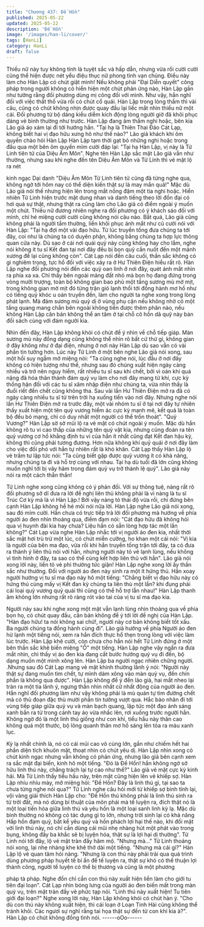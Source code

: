 ```yaml
---
title: "Chương 437: Đề Hồn"
published: 2025-05-22
updated: 2025-05-22
description: 'Đề Hồn'
image: '/images/han-li/cover/'
tags: [HanLi]
category: HanLi
draft: false
---
```


Thiếu nữ này tuy không tính là tuyệt sắc và hấp dẫn, nhưng vừa
rồi cười cười cũng thể hiện được nét yểu điệu thục nữ phong tình
vạn chủng.
Điều này làm cho Hàn Lập có chút giật mình!
Nếu không phải "Đại Diễn quyết" công pháp trong người không có
hiển hiện một chút phản ứng nào, Hàn Lập gần như tưởng rằng
đối phương dùng mị công đối với mình.
Như vậy, hắn nghĩ đối với việc thất thố vừa rồi có chút cổ quái.
Hàn Lập trong lòng thầm thì vài câu, cũng có chút không nhịn
được quay đầu lại liếc mắt nhìn thiếu nữ một cái.
Đối phương từ bộ dáng kiều diễm kích động lòng người giờ đã
khôi phục dáng vẻ bình thường như trước.
Hàn Lập đang âm thầm nghi hoặc, bên kia Lão giả áo xám lại đi
tới hướng hắn.
"Tại hạ là Thiên Thai Đảo Cát Lạp, không biết hai vị đạo hữu xưng
hô như thế nào?"
Lão giả khách khí ôm quyền chào hỏi Hàn Lập
Hàn Lập tạm thời gạt bỏ những nghi hoặc trong đầu qua một bên
ôm quyền mỉm cười đáp lại:
"Tại hạ Hàn Lập, vị này là Tử Linh tiên tử của Diệu Âm Môn".
Nghe tên Hàn Lập sắc mặt Lão giả vẫn như thường, nhưng sau
khi nghe đến tên Diệu Âm Môn và Tử Linh thì vẻ mặt lộ ra nét

kinh ngạc
Dại danh "Diệu Âm Môn Tử Linh tiên tử cũng đã từng nghe qua,
không ngờ tới hôm nay có thể diện kiến thật sự là may mắn quá!"
Mặc dù Lão giả nói thế nhưng hiện lên trong mắt nồng đậm một
tia nghi hoặc.
Hiển nhiên Tử Linh hiện trước mặt dung nhan và danh tiếng theo
lời đồn đại có hơi quá sự thật, nhưng thật ra cũng làm cho Lão
giả có điểm ngoài ý muốn một chút.
Thiếu nữ đương nhiên nghe ra đối phương có ý khách sáo đối với
mình, chỉ hé miệng cười cười cũng không nói câu nào.
Bất quá, Lão giả cũng không phải là người tầm thường, liền khôi
phục ánh mắt như cũ cười nói với Hàn Lập:
"Tại hạ đợi một vài đạo hữu. Từ lúc truyền tống đưa chúng ta tới
đây, coi như là chúng ta có duyên phận, không bằng chúng ta hợp
lực thông quan cửa này. Dù sao ở cái nơi quái quỷ này cũng
không hay cho lắm, nghe nói không ít tu sĩ Kết đan tại nơi đây đều
bị bọn quỷ cắn nuốt đến một mảnh xương để lại cũng không còn".
Cát Lạp nói đến câu cuối, thần sắc không có gì nghiêm trọng, tực
hồ đối với việc xảy ra ở Hư Thiên Điện hiểu rất rõ.
Hàn Lập nghe đối phương nói đến các quỷ oan linh ở nơi đây,
quét ánh mắt nhìn ra phía xa xa.
Chỉ thấy bên ngoài mảng đất nhỏ mà bọn họ đang đứng trong
vòng mười trượng, toàn bộ không gian bao phủ một tầng sương
mù mờ mịt, trong không gian mờ mịt đó từng trận gió lạnh thổi tới
đồng hành mơ hồ như có tiếng quỷ khóc u oán truyền đến, làm
cho người ta nghe xong trong lòng phát lạnh.
Mà đám sương mù quỷ dị ở vùng phụ cận nếu không nhờ có một
tầng quang mang chắn bên ngoài không tiến được thêm phân
nào, nếu không Hàn Lập căn bản không thể an tâm ở tại chỗ cô
hồn dã quỹ này bàn đối sách cùng với đám người kia.

Nhìn đến đây, Hàn Lập không khỏi có chút để ý nhìn về chỗ tiếp
giáp.
Màn sương mù này đồng dạng cũng không thể nhìn rõ bất cứ thứ
gì, không gian ở đây không như ở đại điện, nhưng ở nơi này Hàn
Lập dù sao vẫn có vài phần tin tưởng hơn.
Lúc này Tử Linh ở một bên nghe Lão giả nói xong, sau một hồi
suy ngẫm mở miệng nói:
"Ta cũng nghe nói, lúc đầu ở nơi đây không có hiện tượng như
thế, nhưng sau đó chúng xuất hiện ngày càng nhiều và trở nên
nguy hiểm, rất nhiều tu sĩ sau khi chết, bởi vì oán khí quá nặng đã
hóa thân thành đám quỷ vụ làm cho nơi đây mang tử khí, cực kỳ
thống hận đối với các tu sĩ xâm nhập điện như chúng ta, vừa nhìn
thấy là đuổi riết đến chết cũng không tha. Sau vài lần Hư Thiên
Điện mở ra đã có ngày càng nhiều tu sĩ từ trên trời hạ xuống tiến
vào nơi đây. Nhưng nghe nói lần Hư Thiên Điện mở ra trước đây,
một vài nhóm tu sĩ ở tại nơi đây tự nhiên thấy xuất hiện một tên
quỷ vương hiểm ác cực kỳ mạnh mẽ, kết quả là toàn bộ đều bỏ
mạng, chỉ có duy nhất một người có thể trốn thoát".
"Quỷ Vương?"
Hàn Lập sờ sờ mũi lộ ra vẻ mặt có chút ngoài ý muốn.
Mặc dù hắn không rõ tu vi cao thấp của những tên quỷ vật kia,
nhưng cũng đoán ra tên quỷ vương cơ hồ khẳng định tu vi của
hắn ít nhất cũng đạt Kết đan hậu kỳ, không thì cũng phải tương
đương. Hơn nữa không khí quỷ quái ở nơi đây làm cho việc đối
phó với hắn tự nhiên rất là khó khăn.
Cát Lạp thấy Hàn Lập lộ vẻ trầm tư lập tức nói:
"Ta cũng biết gặp được quỷ vương ít có khả năng, nhưng chúng
ta đi và hỗ trợ cùng với nhau. Tại hạ dù tuổi đã lớn cũng không
muốn nghĩ tới bị vây hãm trong đám quỷ vụ trở thành lệ quỷ".
Lão giả này nói ra một cách thẳn thắn!

Tử Linh nghe xong cũng không có ý phản đối.
Với sự thông tuệ, nàng rất rõ đối phương sở dĩ đưa ra lời đề nghị
liên thủ không phài là vì nàng là tu sĩ Trúc Cơ kỳ mà là vì Hàn
Lập.!
Bởi vậy nàng tỏ thái độ vừa rồi, chỉ đứng bên cạnh Hàn Lập
không hề hé môi nói nữa lời.
Hàn Lập nghe Lão giả nói xong, sau đó mỉm cười.
Hắn chưa có trực tiếp trả lời đối phương mà hướng về phía người
áo đen nhìn thoáng qua, điềm đạm nói:
"Cát đạo hữu đã không hỏi qua vị huynh đài kia hay chưa? Liệu
hắn có sẵn lòng hợp tác một lần không?"
Cát Lạp vừa nghe Hàn Lập nhắc tới vị người áo đen kia, nhất thời
sắc mặt hơi trù trừ một lúc, có chút miễn cưỡng, ho khan một cái
nói:
"Vị kia là người của bên ma đạo, vừa rồi khi hắn truyền tống trận
tới đây, ta có đưa ra thành ý liên thủ nói với hắn, nhưng người này
tỏ vẻ lạnh lùng, nếu không vì tình hình ở đây, ta sao có thể cùng
kết hợp liên thủ với hắn".
Lão giả nói xong lời này, liền tỏ vẻ phi thường tức giận!
Hàn Lập nghe xong lời ấy thần sắc như thường. Đối với người áo
đen này sinh ra một ít hứng thú.
Hắn xoay người hướng vị tu sĩ ma đạo này hô một tiếng:
"Chẳng biết vị đạo hữu này có hứng thú cùng mấy vị Kết đan kỳ
chúng ta liên thủ một lần? khi đụng phải cái loại quỷ vương quỷ
quái thì cũng có thể hỗ trợ lẫn nhau!"
Hàn Lập thanh âm không lớn nhưng rất rõ ràng rót vào tai của vị
tu sĩ ma đạo kia.

Người này sau khi nghe xong một mặt vẫn lạnh lùng nhìn thoảng
qua về phía bọn họ, có chút quay đầu, căn bản không để ý tới lời
đề nghị của Hàn Lập.
"Hàn đạo hữu! ta nói không sai chứ!, người này cơ bản không biết
tốt xấu. Ba người chúng ta đồng hành cùng đi".
Lão giả hướng về phía Người áo đen hừ lạnh một tiếng nói, xem
ra hắn đích thực hổ thẹn trong lòng với việc làm lúc trước.
Hàn Lập khẽ cười, còn chưa cho hắn nói hết Tử Linh đứng ở một
bên thần sắc khẽ biến miệng "Ồ" một tiếng.
Hàn Lập nghe vậy ngẩn ra đưa mắt nhìn, chỉ thấy vị áo đen kia
đang cất bước hướng quỷ vụ đi đến, bộ dạng muốn một mình
xông lên.
Hàn Lập ba người ngạc nhiên chững người.
.Nhưng sau đó Cát Lạp mang vẻ mặt khinh thường lãnh ý nói:
"Người này thật sự đang muốn tìm chết, tự mình dám xông vào
màn quỷ vụ, đến chín phần là không qua được".
Hàn Lập không để ý đến lão già, hai mắt nheo lại tràn ra một tia
lãnh ý, ngưng thần nhìn nhất cữ nhất động của người áo đen.
Hắn nghĩ đối phương làm như vậy không phải là mù quán tự tìm
đường chết mà có thủ đoạn đặc thù mười phần tin tưởng vượt
qua.
Hắc bào nhân đi tới vùng tiếp giáp giữa quỷ vụ và màn bạch
quang, lập tức một đạo ánh sáng xanh bắn ra từ trong cánh tay
áo vừa nhấc lên, rơi xuống trước người hắn.
Không ngờ đó là một linh thú giống như con khỉ, tiểu hầu này thân
cao không quá một thước, bộ lông quanh thân mơ hồ sáng lên
tỏa ra màu xanh lục.

Kỳ lạ nhất chính là, nó có cái mũi cao vô cùng lớn, gần như chiếm
hết hai phần diện tích khuôn mặt, thoạt nhìn có chút yêu dị. Hàn
Lập nhìn xong có chút kinh ngạc nhưng vẫn không có phản ứng,
nhưng lão giả bên cạnh xem ra sắc mặt đại biến, kinh hô một
tiếng.
"Đó là Đề Hồn! hắn không ngờ sở hữu linh thú này, chẳng trách lại
tự cao như thế?" Lão giả vẻ mặt cực kỳ kinh hãi.
Mà Tử Linh thấy tiểu hầu này, trên mặt cũng hiện lên vẻ khiếp sợ.
Hàn Lập nhíu nhíu mày, mở miệng hỏi:
"Đề Hồn? Đây là linh thú gì, tại sao ta chưa từng nghe nói qua?"
Tử Linh nghe câu hỏi mới từ khiếp sợ bình tỉnh lại, vội vàng giải
thích Hàn Lập cho:
"Đề Hồn thú không phải là linh thú sinh ra từ trời đất, mà nó dùng
bí thuật của môn phái mà tế luyện ra, đích thật nó là một loại tiến
hóa giữa linh thú và yêu hồn là một loại sanh linh kỳ lạ. Mặc dù
bình thường nó không có tác dụng gì to lớn, nhưng trời sinh lại có
khả năng Hấp hồn đạm quỷ, bất kể yêu quỷ và hồn phách lợi hại
thế nào, khi đối mặt với linh thú này, nó chỉ cần dùng cái mũi nhẹ
nhàng hút một phát vào trong bụng, không đầy ba khắc sẽ bị
luyện hóa, thật sự là lợi hại dị thường".
Tử Linh nói tới đây, lộ vẻ mặt tràn đầy hâm mộ.
"Nhưng mà…"
Tử Linh thoáng nói xong, lại nhẹ nhàng khe khẽ thở dài một tiếng.
"Nhưng mà cái gì?"
Hàn Lập lộ vẻ quan tâm hỏi nàng.
"Nhưng là con thú này phải trải qua quá trình dùng phương pháp
huyết tế bí ẩn để tế luyện ra, thật sự khó có thể thuận lợi thành
công, người tế luyện có thể bị thương và cũng là một phương

pháp tà pháp. Nghe đồn chỉ cần con thú này xuất hiện liền làm
cho giới tu tiên đại loạn".
Cát Lạp nhìn bóng lưng của người áo đen biến mất trong màn
quỷ vụ, trên mặt tràn đầy vẻ phức tạp nói.
"Linh thú này xuất hiện! Tu tiên giới đại loạn?" Nghe xong lời này,
Hàn Lập không khỏi có chút hàn ý.
"Cho dù con thú này không xuất hiện, thì cái loạn ở Loạn Tinh Hải
cũng không thể tránh khỏi. Các ngươi sự nghĩ rằng tai họa thật sự
đến từ con khỉ kia à?".
Hàn Lập có chút không đồng tình nói.
------oOo------
